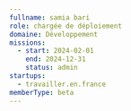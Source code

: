 ```yaml
---
fullname: samia bari
role: chargée de déploiement
domaine: Développement
missions:
  - start: 2024-02-01
    end: 2024-12-31
    status: admin
startups:
  - travailler.en.france
memberType: beta
---
```


